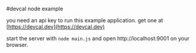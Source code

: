 #devcal node example

you need an api key to run this example application. get one at [https://devcal.dev](https://devcal.dev)

start the server with `node main.js` and open http://localhost:9001 on your browser.